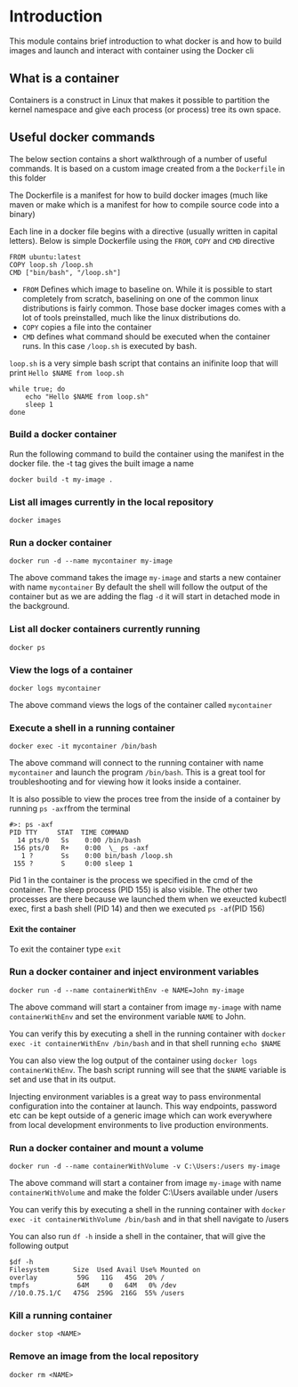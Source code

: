# Introduction

This module contains brief introduction to what docker is and how to build images and launch and interact with container using the Docker cli

## What is a container

Containers is a construct in Linux that makes it possible to partition the kernel namespace and give each process (or process) tree its own space. 


## Useful docker commands

The below section contains a short walkthrough of a number of useful commands. It is based on a custom image created from a the `Dockerfile` in this folder

The Dockerfile is a manifest for how to build docker images (much like maven or make which is a manifest for how to compile source code into a binary)

Each line in a docker file begins with a directive (usually written in capital letters). Below is simple Dockerfile using the `FROM`, `COPY` and `CMD` directive
```
FROM ubuntu:latest
COPY loop.sh /loop.sh
CMD ["bin/bash", "/loop.sh"]
```

- `FROM` Defines which image to baseline on. While it is possible to start completely from scratch, baselining on one of the common linux distributions is fairly common. Those base docker images comes with a lot of tools preinstalled, much like the linux distributions do.
- `COPY` copies a file into the container
- `CMD` defines what command should be executed when the container runs. In this case `/loop.sh` is executed by bash.

`loop.sh` is a very simple bash script that contains an inifinite loop that will print `Hello $NAME from loop.sh`

```
while true; do 
	echo "Hello $NAME from loop.sh"
	sleep 1
done
```

### Build a docker container
Run the following command to build the container using the manifest in the docker file. the -t tag gives the built image a name
```
docker build -t my-image .
```

### List all images currently in the local repository
```
docker images
```

### Run a docker container
```
docker run -d --name mycontainer my-image
```
The above command takes the image `my-image` and starts a new container with name `mycontainer`
By default the shell will follow the output of the container but as we are adding the flag `-d` it will start in detached mode in the background.

### List all docker containers currently running
```
docker ps
```

### View the logs of a container
```
docker logs mycontainer
```
The above command views the logs of the container called `mycontainer`

### Execute a shell in a running container
```
docker exec -it mycontainer /bin/bash
```
The above command will connect to the running container with name `mycontainer` and launch the program `/bin/bash`. This is a great tool for troubleshooting and for viewing how it looks inside a container.

It is also possible to view the proces tree from the inside of a container by running `ps -axf`from the terminal
```
#>: ps -axf
PID TTY     STAT  TIME COMMAND
  14 pts/0   Ss    0:00 /bin/bash
 156 pts/0   R+    0:00  \_ ps -axf
   1 ?       Ss    0:00 bin/bash /loop.sh
 155 ?       S     0:00 sleep 1
```
Pid 1 in the container is the process we specified in the cmd of the container. The sleep process (PID 155) is also visible. The other two processes are there because we launched them when we exeucted kubectl exec, first a bash shell (PID 14) and then we executed `ps -af`(PID 156)


#### Exit the container
To exit the container type `exit`

### Run a docker container and inject environment variables
```
docker run -d --name containerWithEnv -e NAME=John my-image
```
The above command will start a container from  image `my-image` with name `containerWithEnv` and set the environment variable `NAME` to John.

You can verify this by executing a shell in the running container with `docker exec -it containerWithEnv /bin/bash` and in that shell running `echo $NAME`

You can also view the log output of the container using `docker logs containerWithEnv`. The bash script running will see that the `$NAME` variable is set and use that in its output.

Injecting environment variables is a great way to pass environmental configuration into the container at launch. This way endpoints, password etc can be kept outside of a generic image which can work everywhere from local development environments to live production environments.

### Run a docker container and mount a volume
```
docker run -d --name containerWithVolume -v C:\Users:/users my-image
```
The above command will start a container from  image `my-image` with name `containerWithVolume` and make the folder C:\Users available under /users

You can verify this by executing a shell in the running container with `docker exec -it containerWithVolume /bin/bash` and in that shell navigate to /users

You can also run `df -h` inside a shell in the container, that will give the following output
```
$df -h
Filesystem      Size  Used Avail Use% Mounted on
overlay          59G   11G   45G  20% /
tmpfs            64M     0   64M   0% /dev
//10.0.75.1/C   475G  259G  216G  55% /users

```

### Kill a running container
```
docker stop <NAME>
```

### Remove an image from the local repository
```
docker rm <NAME>
```